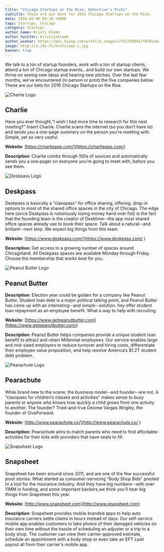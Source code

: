 ```yaml
---
title: "Chicago Startups on the Rise: kohactive's Picks"
subtitle: These are our bets for 2016 Chicago Startups on the Rise.
date: 2016-02-06 05:18 +0000
tags: Startups, Chicago
category: Startups
author_name: Kristi Klemm
author_twitter: kristijoklemm
author_avatar: https://pbs.twimg.com/profile_images/2752739843/f878ce42bbeb25aec4c29e24240ae98d.png
image: http://a.jko.ht/m/chicago-1.jpg
banner: true
---
```


We talk to a ton of startup founders, work with a ton of startup clients, attend a ton of Chicago startup events...and build our own startups. We thrive on seeing new ideas and hearing new pitches. Over the last few months, we’ve encountered (in person or print) the five companies below. These are our bets for 2016 Chicago Startups on the Rise.

![Charlie Logo](https://d3p6xlv4wm7dh.cloudfront.net/assets/layout/charlie-logo-blue-on-transparent-623fe6690d1356075a4746276d4ef3f541719b5bf9dc9a889841c1b74b3dc834.png)

## Charlie

Have you ever thought,”I wish I had more time to research for this next meeting?” Insert Charlie. Charlie scans the internet (so you don’t have to) and sends you a one-page summary on the person you’re meeting with. Simple, yet so very useful.

**Website**: [https://charlieapp.com/](https://charlieapp.com/)

**Description**: Charlie combs through 100s of sources and automatically sends you a one‐pager on everyone you’re going to meet with, before you see them.

![Deskpass Logo](https://d1qb2nb5cznatu.cloudfront.net/startups/i/982051-965fb83614c93a5cba3329f340689c59-medium_jpg.jpg?buster=1453226122)

## Deskpass

Deskpass is basically a “classpass” for office sharing, offering. drop-in options to most of the shared office spaces in the city of Chicago. The edge here (since Deskpass is notoriously losing money hand over fist) is the fact that the founding team is the creator of Desktime--the app most shared office spaces already use to book their space. Talk about a natural--and brilliant--next step. We expect big things from this team.

**Website**: [https://www.deskpass.com/](https://www.deskpass.com/ )

**Description**: Get access to a growing number of spaces around Chicagoland. All Deskpass spaces are available Monday through Friday. Choose the membership that works best for you.

![Peanut Butter Logo](http://www.1871.com/wp-content/uploads/2015/10/pb_500.png)

## Peanut Butter

**Description**: Election year could be golden for a company like Peanut Butter. Student loan debt is a major political talking point, and Peanut Butter has come up with an interesting--and simple--solution. hey offer student loan repayment as an employee benefit. What a way to help with recruiting.

**Website**: [https://www.getpeanutbutter.com](https://www.getpeanutbutter.com/)

**Description**: Peanut Butter helps companies provide a unique student loan benefit to attract and retain Millennial employees. Our service enables large and mid-sized employers to reduce turnover and hiring costs, differentiate their employee value proposition, and help resolve America’s $1.2T student debt problem.

![Pearachute Logo](http://media2.cdn.builtinchicago.org/sites/default/files/imagecache/opengraph/company_logos/pearachute.png)

## Pearachute

While brand new to the scene, the business model--and founder--are not. A “classpass for children’s classes and activities” makes sense to busy parents or anyone who knows how quickly a child grows from one activity to another. The founder? Tried-and-true Desiree Vargas Wrigley, the founder of GiveForward.

**Website**: [http://www.pearachute.co/](http://www.pearachute.co/ )

**Description**: Pearachute aims to match parents who need to find affordable activities for their kids with providers that have seats to fill.


![Snapsheet Logo](https://www.snapsheet.me/assets/Snapsheet_Final_Logo_Tagline-e052a8005373d94093d05ddd9d2dbf75.png)

## Snapsheet

Snapsheet has been around since 2011, and are one of the few successful pivot stories. What started as consumer-servicing “Body Shop Bids” pivoted to a tool for the insurance industry. And they have big numbers--with over 11MM in funding, and some important backers,we think you’ll hear big things from Snapsheet this year.

**Website**: [http://www.snapsheet.com](http://www.snapsheet.com)

**Description**: Snapsheet provides mobile branded apps to help auto insurance carriers settle claims in hours instead of days. Our self-service mobile app enables customers to take photos of their damaged vehicles on their own time without the hassle of scheduling an adjuster or a trip to a body shop. The customer can view their carrier-approved estimate, schedule an appointment with a body shop or even take an EFT cash payout all from their carrier's mobile app.
